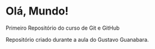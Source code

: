 # Olá, Mundo!
 Primeiro Repositório do curso de Git e GitHub

Repositório criado durante a aula do Gustavo Guanabara.
